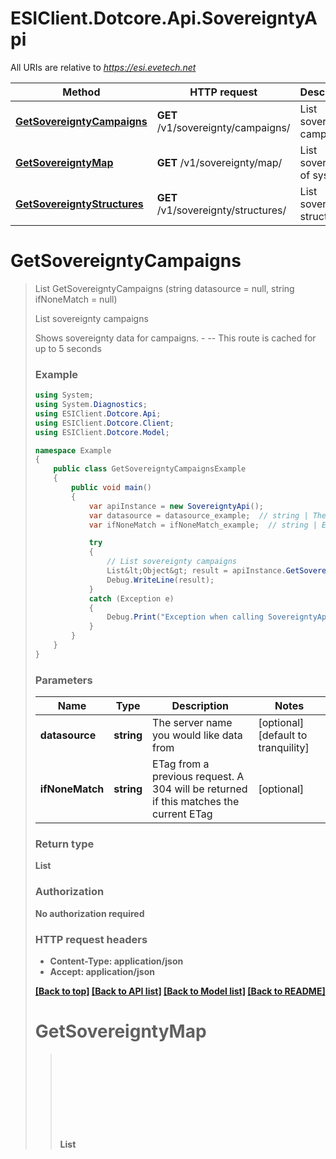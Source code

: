 # ESIClient.Dotcore.Api.SovereigntyApi

All URIs are relative to *https://esi.evetech.net*

Method | HTTP request | Description
------------- | ------------- | -------------
[**GetSovereigntyCampaigns**](SovereigntyApi.md#getsovereigntycampaigns) | **GET** /v1/sovereignty/campaigns/ | List sovereignty campaigns
[**GetSovereigntyMap**](SovereigntyApi.md#getsovereigntymap) | **GET** /v1/sovereignty/map/ | List sovereignty of systems
[**GetSovereigntyStructures**](SovereigntyApi.md#getsovereigntystructures) | **GET** /v1/sovereignty/structures/ | List sovereignty structures


<a name="getsovereigntycampaigns"></a>
# **GetSovereigntyCampaigns**
> List<Object> GetSovereigntyCampaigns (string datasource = null, string ifNoneMatch = null)

List sovereignty campaigns

Shows sovereignty data for campaigns.  - --  This route is cached for up to 5 seconds

### Example
```csharp
using System;
using System.Diagnostics;
using ESIClient.Dotcore.Api;
using ESIClient.Dotcore.Client;
using ESIClient.Dotcore.Model;

namespace Example
{
    public class GetSovereigntyCampaignsExample
    {
        public void main()
        {
            var apiInstance = new SovereigntyApi();
            var datasource = datasource_example;  // string | The server name you would like data from (optional)  (default to tranquility)
            var ifNoneMatch = ifNoneMatch_example;  // string | ETag from a previous request. A 304 will be returned if this matches the current ETag (optional) 

            try
            {
                // List sovereignty campaigns
                List&lt;Object&gt; result = apiInstance.GetSovereigntyCampaigns(datasource, ifNoneMatch);
                Debug.WriteLine(result);
            }
            catch (Exception e)
            {
                Debug.Print("Exception when calling SovereigntyApi.GetSovereigntyCampaigns: " + e.Message );
            }
        }
    }
}
```

### Parameters

Name | Type | Description  | Notes
------------- | ------------- | ------------- | -------------
 **datasource** | **string**| The server name you would like data from | [optional] [default to tranquility]
 **ifNoneMatch** | **string**| ETag from a previous request. A 304 will be returned if this matches the current ETag | [optional] 

### Return type

**List<Object>**

### Authorization

No authorization required

### HTTP request headers

 - **Content-Type**: application/json
 - **Accept**: application/json

[[Back to top]](#) [[Back to API list]](../README.md#documentation-for-api-endpoints) [[Back to Model list]](../README.md#documentation-for-models) [[Back to README]](../README.md)

<a name="getsovereigntymap"></a>
# **GetSovereigntyMap**
> List<Object> GetSovereigntyMap (string datasource = null, string ifNoneMatch = null)

List sovereignty of systems

Shows sovereignty information for solar systems  - --  This route is cached for up to 3600 seconds

### Example
```csharp
using System;
using System.Diagnostics;
using ESIClient.Dotcore.Api;
using ESIClient.Dotcore.Client;
using ESIClient.Dotcore.Model;

namespace Example
{
    public class GetSovereigntyMapExample
    {
        public void main()
        {
            var apiInstance = new SovereigntyApi();
            var datasource = datasource_example;  // string | The server name you would like data from (optional)  (default to tranquility)
            var ifNoneMatch = ifNoneMatch_example;  // string | ETag from a previous request. A 304 will be returned if this matches the current ETag (optional) 

            try
            {
                // List sovereignty of systems
                List&lt;Object&gt; result = apiInstance.GetSovereigntyMap(datasource, ifNoneMatch);
                Debug.WriteLine(result);
            }
            catch (Exception e)
            {
                Debug.Print("Exception when calling SovereigntyApi.GetSovereigntyMap: " + e.Message );
            }
        }
    }
}
```

### Parameters

Name | Type | Description  | Notes
------------- | ------------- | ------------- | -------------
 **datasource** | **string**| The server name you would like data from | [optional] [default to tranquility]
 **ifNoneMatch** | **string**| ETag from a previous request. A 304 will be returned if this matches the current ETag | [optional] 

### Return type

**List<Object>**

### Authorization

No authorization required

### HTTP request headers

 - **Content-Type**: application/json
 - **Accept**: application/json

[[Back to top]](#) [[Back to API list]](../README.md#documentation-for-api-endpoints) [[Back to Model list]](../README.md#documentation-for-models) [[Back to README]](../README.md)

<a name="getsovereigntystructures"></a>
# **GetSovereigntyStructures**
> List<Object> GetSovereigntyStructures (string datasource = null, string ifNoneMatch = null)

List sovereignty structures

Shows sovereignty data for structures.  - --  This route is cached for up to 120 seconds

### Example
```csharp
using System;
using System.Diagnostics;
using ESIClient.Dotcore.Api;
using ESIClient.Dotcore.Client;
using ESIClient.Dotcore.Model;

namespace Example
{
    public class GetSovereigntyStructuresExample
    {
        public void main()
        {
            var apiInstance = new SovereigntyApi();
            var datasource = datasource_example;  // string | The server name you would like data from (optional)  (default to tranquility)
            var ifNoneMatch = ifNoneMatch_example;  // string | ETag from a previous request. A 304 will be returned if this matches the current ETag (optional) 

            try
            {
                // List sovereignty structures
                List&lt;Object&gt; result = apiInstance.GetSovereigntyStructures(datasource, ifNoneMatch);
                Debug.WriteLine(result);
            }
            catch (Exception e)
            {
                Debug.Print("Exception when calling SovereigntyApi.GetSovereigntyStructures: " + e.Message );
            }
        }
    }
}
```

### Parameters

Name | Type | Description  | Notes
------------- | ------------- | ------------- | -------------
 **datasource** | **string**| The server name you would like data from | [optional] [default to tranquility]
 **ifNoneMatch** | **string**| ETag from a previous request. A 304 will be returned if this matches the current ETag | [optional] 

### Return type

**List<Object>**

### Authorization

No authorization required

### HTTP request headers

 - **Content-Type**: application/json
 - **Accept**: application/json

[[Back to top]](#) [[Back to API list]](../README.md#documentation-for-api-endpoints) [[Back to Model list]](../README.md#documentation-for-models) [[Back to README]](../README.md)

